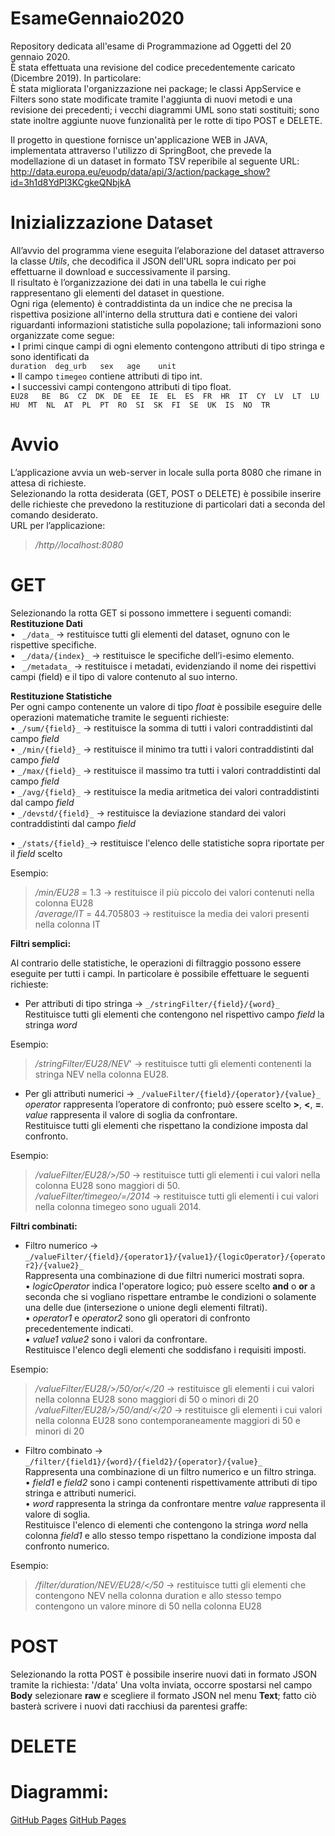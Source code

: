 # EsameGennaio2020    
Repository dedicata all'esame di Programmazione ad Oggetti del 20 gennaio 2020.   
È stata effettuata una revisione del codice precedentemente caricato (Dicembre 2019). In particolare:   
È stata migliorata l'organizzazione nei package; le classi AppService e Filters sono state modificate tramite l'aggiunta di nuovi metodi e una revisione dei precedenti; i vecchi diagrammi UML sono stati sostituiti; sono state inoltre aggiunte nuove funzionalità per le rotte di tipo POST e DELETE.       

Il progetto in questione fornisce un'applicazione WEB in JAVA, implementata attraverso l'utilizzo di SpringBoot, che prevede la modellazione di un dataset in formato TSV reperibile al seguente URL: http://data.europa.eu/euodp/data/api/3/action/package_show?id=3h1d8YdPl3KCgkeQNbjkA

# Inizializzazione Dataset    
All’avvio del programma viene eseguita l’elaborazione del dataset attraverso la classe _Utils_, che decodifica il JSON dell'URL sopra indicato per poi effettuarne il download e successivamente il parsing.    
Il risultato è l’organizzazione dei dati in una tabella le cui righe rappresentano gli elementi del dataset in questione.   
Ogni riga (elemento) è contraddistinta da un indice che ne precisa la rispettiva posizione all'interno della struttura dati e contiene dei valori riguardanti informazioni statistiche sulla popolazione; tali informazioni sono organizzate come segue:    
• I primi cinque campi di ogni elemento contengono attributi di tipo stringa e sono identificati da       
`duration  deg_urb   sex   age    unit`       
• Il campo `timegeo` contiene attributi di tipo int.        
• I successivi campi contengono attributi di tipo float.        
`EU28 	BE 	BG 	CZ 	DK 	DE 	EE 	IE 	EL 	ES 	FR 	HR 	IT 	CY 	LV 	LT 	LU 	HU 	MT 	NL 	AT 	PL 	PT 	RO 	SI 	SK 	FI 	SE 	UK 	IS 	NO 	TR`    

# Avvio   
L’applicazione avvia un web-server in locale sulla porta 8080 che rimane in attesa di richieste.    
Selezionando la rotta desiderata (GET, POST o DELETE) è possibile inserire delle richieste che prevedono la restituzione di particolari dati a seconda del comando desiderato.    
URL per l’applicazione:   
> _/http//localhost:8080_

# GET
Selezionando la rotta GET si possono immettere i seguenti comandi:        
**Restituzione Dati**   
•	` _/data_` -> restituisce tutti gli elementi del dataset, ognuno con le rispettive specifiche.    
•	` _/data/{index}_` -> restituisce le specifiche dell’i-esimo elemento.    
• `	_/metadata_` -> restituisce i metadati, evidenziando il nome dei rispettivi campi (field) e il tipo di valore contenuto al suo interno.       

**Restituzione Statistiche**    
Per ogni campo contenente un valore di tipo _float_ è possibile eseguire delle operazioni matematiche tramite le seguenti richieste:    
•	`_/sum/{field}_` -> restituisce la somma di tutti i valori contraddistinti dal campo _field_    
• `_/min/{field}_` -> restituisce il minimo tra tutti i valori contraddistinti dal campo _field_    
• `_/max/{field}_` -> restituisce il massimo tra tutti i valori contraddistinti dal campo _field_   
• `_/avg/{field}_` -> restituisce la media aritmetica dei valori contraddistinti dal campo _field_    
• `_/devstd/{field}_` -> restituisce la deviazione standard dei valori contraddistinti dal campo _field_        

• `_/stats/{field}_`-> restituisce l'elenco delle statistiche sopra riportate per il _field_ scelto   

Esempio:    
>_/min/EU28_ = 1.3 -> restituisce il più piccolo dei valori contenuti nella colonna EU28    
> _/average/IT_ = 44.705803 -> restituisce la media dei valori presenti nella colonna IT



**Filtri semplici:**    

Al contrario delle statistiche, le operazioni di filtraggio possono essere eseguite per tutti i campi. In particolare è possibile effettuare le seguenti richieste:   
- Per attributi di tipo stringa -> `_/stringFilter/{field}/{word}_`   
Restituisce tutti gli elementi che contengono nel rispettivo campo _field_ la stringa _word_    

Esempio:
> _/stringFilter/EU28/NEV_' -> restituisce tutti gli elementi contenenti la stringa NEV nella colonna EU28.  

- Per gli attributi numerici -> `_/valueFilter/{field}/{operator}/{value}_`   
_operator_ rappresenta l’operatore di confronto; può essere scelto **>**, **<**, **=**.   
_value_ rappresenta il valore di soglia da confrontare.   
Restituisce tutti gli elementi che rispettano la condizione imposta dal confronto.    

Esempio:
> _/valueFilter/EU28/>/50_ -> restituisce tutti gli elementi i cui valori nella colonna EU28 sono maggiori di 50.   
> _/valueFilter/timegeo/=/2014_ -> restituisce tutti gli elementi i cui valori nella colonna timegeo sono uguali 2014.

**Filtri combinati:**   

-	Filtro numerico -> `_/valueFilter/{field}/{operator1}/{value1}/{logicOperator}/{operator2}/{value2}_`    
Rappresenta una combinazione di due filtri numerici mostrati sopra.   
• _logicOperator_ indica l'operatore logico; può essere scelto **and** o **or** a seconda che si vogliano rispettare entrambe le condizioni o solamente una delle due (intersezione o unione degli elementi filtrati).    
• _operator1_ e _operator2_ sono gli operatori di confronto precedentemente indicati.   
• _value1_ _value2_ sono i valori da confrontare.   
Restituisce l'elenco degli elementi che soddisfano i requisiti imposti.   

Esempio:
> _/valueFilter/EU28/>/50/or/</20_ -> restituisce gli elementi i cui valori nella colonna EU28 sono maggiori di 50 o minori di 20   
> _/valueFilter/EU28/>/50/and/</20_ -> restituisce gli elementi i cui valori nella colonna EU28 sono contemporaneamente maggiori di 50 e minori di 20   

-	Filtro combinato -> `_/filter/{field1}/{word}/{field2}/{operator}/{value}_`   
Rappresenta una combinazione di un filtro numerico e un filtro stringa.   
• _field1_ e _field2_ sono i campi contenenti rispettivamente attributi di tipo stringa e attributi numerici.   
• _word_ rappresenta la stringa da confrontare mentre _value_ rappresenta il valore di soglia.    
Restituisce l'elenco di elementi che contengono la stringa _word_ nella colonna _field1_ e allo stesso tempo rispettano la condizione imposta dal confronto numerico.   

Esempio:
> _/filter/duration/NEV/EU28/</50_ -> restituisce tutti gli elementi che contengono NEV nella colonna duration e allo stesso tempo contengono un valore minore di 50 nella colonna EU28

# POST
Selezionando la rotta POST è possibile inserire nuovi dati in formato JSON tramite la richiesta: '/data'
Una volta inviata, occorre spostarsi nel campo **Body** selezionare **raw** e scegliere il formato JSON nel menu **Text**; fatto ciò basterà scrivere i nuovi dati racchiusi da parentesi graffe:

# DELETE

# Diagrammi:
[GitHub Pages](https://github.com/hdmd/EsameDicembre2019/blob/master/Diagramma%20delle%20classi.png) 
[GitHub Pages](https://github.com/hdmd/EsameDicembre2019/blob/master/Diagramma%20dei%20casi%20d'uso.PNG)

